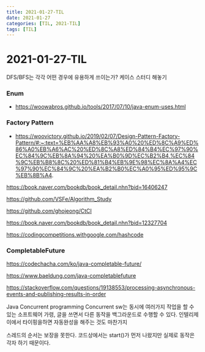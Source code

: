 ```yaml
---
title: 2021-01-27-TIL
date: 2021-01-27
categories: [TIL, 2021-TIL]
tags: [TIL]
---
```


# 2021-01-27-TIL

DFS/BFS는 각각 어떤 경우에 유용하게 쓰이는가? 케이스 스터디 해놓기

### Enum

- https://woowabros.github.io/tools/2017/07/10/java-enum-uses.html

### Factory Pattern

- https://woovictory.github.io/2019/02/07/Design-Pattern-Factory-Pattern/#:~:text=%EB%AA%A8%EB%93%A0%20%ED%8C%A9%ED%86%A0%EB%A6%AC%20%ED%8C%A8%ED%84%B4%EC%97%90%EC%84%9C%EB%8A%94%20%EA%B0%9D%EC%B2%B4,%EC%84%9C%EB%B8%8C%20%ED%81%B4%EB%9E%98%EC%8A%A4%EC%97%90%EC%84%9C%20%EA%B2%B0%EC%A0%95%ED%95%9C%EB%8B%A4.

https://book.naver.com/bookdb/book_detail.nhn?bid=16406247

https://github.com/VSFe/Algorithm_Study

https://github.com/ghojeong/CtCI

https://book.naver.com/bookdb/book_detail.nhn?bid=12327704

https://codingcompetitions.withgoogle.com/hashcode

### CompletableFuture

https://codechacha.com/ko/java-completable-future/

https://www.baeldung.com/java-completablefuture

https://stackoverflow.com/questions/19138553/processing-asynchronous-events-and-publishing-results-in-order

Java Concurrent programming
Concurrent sw는 동시에 여러가지 작업을 할 수 있는 소프트웨어
가령, 글을 쓰면서 다른 동작을 백그라운드로 수행할 수 있다. 인텔리제이에서 타이핑을하면 자동완성을 해주는 것도 마찬가지

스레드의 순서는 보장을 못한다. 코드상에서는 start()가 먼저 나왔지만 실제로 동작은 각자 하기 때문이다.